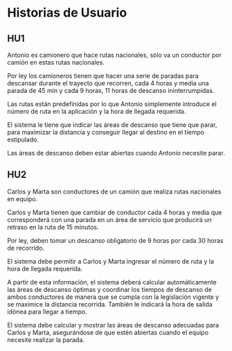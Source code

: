 # Historias de Usuario

## HU1
Antonio es camionero que hace rutas nacionales, sólo va un conductor por camión en estas rutas nacionales.

Por ley los camioneros tienen que hacer una serie de paradas para descansar durante el trayecto que recorren, cada 4 horas y media una parada de 45 min y cada 9 horas, 11 horas de descanso ininterrumpidas.

Las rutas están predefinidas por lo que Antonio simplemente introduce el número de ruta en la aplicación y la hora de llegada requerida. 

El sistema le tiene que indicar las áreas de descanso que tiene que parar, para maximizar la distancia y conseguir llegar al destino en el tiempo estipulado. 

Las áreas de descanso deben estar abiertas cuando Antonio necesite parar. 

## HU2
Carlos y Marta son conductores de un camión que realiza rutas nacionales en equipo. 

Carlos y Marta tienen que cambiar de conductor cada 4 horas y media que corresponderá con una parada en un área de servicio que producirá un retraso en la ruta de 15 minutos.

Por ley, deben tomar un descanso obligatorio de 9 horas por cada 30 horas de recorrido.

El sistema debe permitir a Carlos y Marta ingresar el número de ruta y la hora de llegada requerida. 

A partir de esta información, el sistema deberá calcular automáticamente las áreas de descanso óptimas y coordinar los tiempos de descanso de ambos conductores de manera que se cumpla con la legislación vigente y se maximice la distancia recorrida. También le indicará la hora de salida idónea para llegar a tiempo.

El sistema debe calcular y mostrar las áreas de descanso adecuadas para Carlos y Marta, asegurándose de que estén abiertas cuando el equipo necesite realizar la parada.